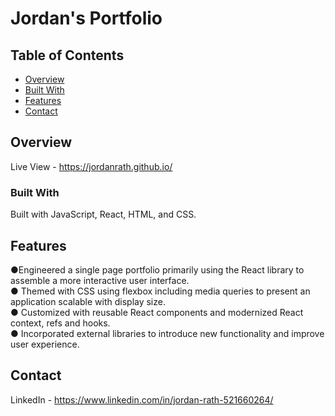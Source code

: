 # Jordan's Portfolio

## Table of Contents

- [Overview](#overview)
- [Built With](#built-with)
- [Features](#features)
- [Contact](#contact)
<!-- - [Acknowledgements](#acknowledgements) -->

## Overview

Live View - https://jordanrath.github.io/

### Built With

<!-- TODO: List any MAJOR libraries/frameworks (e.g. React, Tailwind) with links to their homepages. -->
Built with JavaScript, React, HTML, and CSS.

## Features

<!-- TODO: List what specific 'user problems' that this application solves. -->
●Engineered a single page portfolio primarily using the React library to assemble a more interactive user interface.
<br>
● Themed with CSS using flexbox including media queries to present an application scalable with display size.
<br>
● Customized with reusable React components and modernized React context, refs and hooks.
<br>
● Incorporated external libraries to introduce new functionality and improve user experience.


## Contact

<!-- TODO: Include icons and links to your RELEVANT, PROFESSIONAL 'DEV-ORIENTED' social media. LinkedIn and dev.to are minimum. -->
LinkedIn - https://www.linkedin.com/in/jordan-rath-521660264/

<!-- ## Acknowledgements -->

<!-- TODO: List any blog posts, tutorials or plugins that you may have used to complete the project. Only list those that had a significant impact. Obviously, we all 'Google' stuff while working on our things, but maybe something in particular stood out as 'major contributors' to your skill set for this project. -->